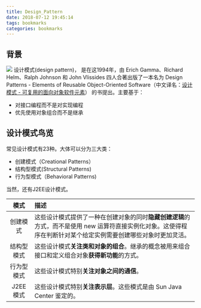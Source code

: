 ```yaml
---
title: Design_Pattern
date: 2018-07-12 19:45:14
tags: bookmarks
categories: bookmarks
---
```


## 背景
![](https://gss1.bdstatic.com/9vo3dSag_xI4khGkpoWK1HF6hhy/baike/c0%3Dbaike272%2C5%2C5%2C272%2C90/sign=970418febc003af359b7d4325443ad39/4a36acaf2edda3ccdd0e40d70be93901203f925b.jpg)
设计模式(design pattern)， 是在这1994年，由 Erich Gamma、Richard Helm、Ralph Johnson 和 John Vlissides 四人合著出版了一本名为 Design Patterns - Elements of Reusable Object-Oriented Software（中文译名：[设计模式 - 可复用的面向对象软件元素](https://baike.baidu.com/item/%E8%AE%BE%E8%AE%A1%E6%A8%A1%E5%BC%8F%EF%BC%9A%E5%8F%AF%E5%A4%8D%E7%94%A8%E9%9D%A2%E5%90%91%E5%AF%B9%E8%B1%A1%E8%BD%AF%E4%BB%B6%E7%9A%84%E5%9F%BA%E7%A1%80/7600072?fr=aladdin)） 的书提出。主要基于：
- 对接口编程而不是对实现编程
- 优先使用对象组合而不是继承

## 设计模式鸟览
常见设计模式有23种。大体可以分为三大类：
- 创建模式（Creational Patterns）
- 结构型模式(Structural Patterns)
- 行为型模式（Behavioral Patterns)

当然，还有J2EE设计模式。

模式 | 描述
:-: | :-
创建模式 | 这些设计模式提供了一种在创建对象的同时**隐藏创建逻辑**的方式，而不是使用 new 运算符直接实例化对象。这使得程序在判断针对某个给定实例需要创建哪些对象时更加灵活。
结构型模式 | 这些设计模式**关注类和对象的组合**。继承的概念被用来组合接口和定义组合对象**获得新功能**的方式。
行为型模式 | 这些设计模式特别**关注对象之间的通信**。
J2EE 模式 | 这些设计模式特别**关注表示层**。这些模式是由 Sun Java Center 鉴定的。


